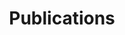 ---
title: Publications
type: landing

sections:
  #######################################################################
  # 1 · Dynamic list — newest arXiv papers (auto-generated .md files)
  #######################################################################
  - block: collection
    content:
      title: Recent arXiv preprints
      page_type: publication
      filters:
        featured: false
      order: desc         # newest first
      count: 100          # 0 = show all
    design:
      view: compact       # Wowchemy’s small “citation” cards
      columns: "1"

  #######################################################################
  # 2 · Manually-curated highlights — **static** HTML cards
  #######################################################################
  - block: markdown
    content:
      title: Highlighted Publications (last 5 years)
      text: |
        <!-- ─────────── THEORY ─────────── -->
        <h2 id="theory">Theory</h2>

        <div class="media stream-item view-compact">
          <div class="media-body">
            <h3 class="article-title mb-0">
              <a href="https://link.springer.com/article/10.1007/s00440-024-01205-9" target="_blank" rel="noopener">
                Instantaneous everywhere-blow-up of parabolic SPDEs
              </a>
            </h3>
            <div class="article-metadata">
              M. Foondun, D. Khoshnevisan, <strong>E. Nualart</strong> —
              <em>Probab. Theory Relat. Fields</em>, 2024
            </div>
          </div>
        </div>

        <div class="media stream-item view-compact">
          <div class="media-body">
            <h3 class="article-title mb-0">
              <a href="https://doi.org/10.1214/24-AOS1535" target="_blank" rel="noopener">
                Non-independent component analysis
              </a>
            </h3>
            <div class="article-metadata">
              G. Mesters, <strong>P. Zwiernik</strong> —
              <em>Annals of Statistics</em>, 2024
            </div>
          </div>
        </div>

        <div class="media stream-item view-compact">
          <div class="media-body">
            <h3 class="article-title mb-0">
              <a href="https://doi.org/10.1214/24-AAP2014" target="_blank" rel="noopener">
                Increasing paths in random temporal graphs
              </a>
            </h3>
            <div class="article-metadata">
              N. Broutin, N. Kamčev, <strong>G. Lugosi</strong> —
              <em>Ann. Appl. Probab.</em>, 2024
            </div>
          </div>
        </div>

        <div class="media stream-item view-compact">
          <div class="media-body">
            <h3 class="article-title mb-0">
              <a href="https://doi.org/10.1016/j.jeconom.2023.105849" target="_blank" rel="noopener">
                Empirical risk minimisation for time series
              </a>
            </h3>
            <div class="article-metadata">
              <strong>C. Brownlees</strong>, J. Llorens-Terrazas —
              <em>J. Econometrics</em>, 2024
            </div>
          </div>
        </div>

        <div class="media stream-item view-compact">
          <div class="media-body">
            <h3 class="article-title mb-0">
              <a href="https://doi.org/10.1093/biomet/asae068" target="_blank" rel="noopener">
                Semi-parametric local variable selection under misspecification
              </a>
            </h3>
            <div class="article-metadata">
              <strong>D. Rossell</strong>, A. K. Kseung, I. Saez, M. Guindani —
              <em>Biometrika</em>, 2024
            </div>
          </div>
        </div>

        <div class="media stream-item view-compact">
          <div class="media-body">
            <h3 class="article-title mb-0">
              <a href="https://doi.org/10.1080/01621459.2023.2242349" target="_blank" rel="noopener">
                Efficient coalescent model for heterochronous data
              </a>
            </h3>
            <div class="article-metadata">
              <strong>L. Cappello</strong>, A. Véber, J. A. Palacios —
              <em>JASA</em>, 2024
            </div>
          </div>
        </div>

        <div class="media stream-item view-compact">
          <div class="media-body">
            <h3 class="article-title mb-0">
              <a href="https://doi.org/10.1214/23-AOS2339" target="_blank" rel="noopener">
                Total positivity in multivariate extremes
              </a>
            </h3>
            <div class="article-metadata">
              F. Röttger, S. Engelke, <strong>P. Zwiernik</strong> —
              <em>Annals of Statistics</em>, 2023
            </div>
          </div>
        </div>

        <div class="media stream-item view-compact">
          <div class="media-body">
            <h3 class="article-title mb-0">
              <a href="https://doi.org/10.1080/10618600.2023.2233003" target="_blank" rel="noopener">
                Bayesian change-point detection with spike-and-slab priors
              </a>
            </h3>
            <div class="article-metadata">
              <strong>L. Cappello</strong>, O. H. Madrid Padilla, J. A. Palacios —
              <em>J. Comput. Graph. Stat.</em>, 2023
            </div>
          </div>
        </div>

        <div class="media stream-item view-compact">
          <div class="media-body">
            <h3 class="article-title mb-0">
              <a href="https://doi.org/10.1111/rssb.12637" target="_blank" rel="noopener">
                Loss function selection and the use of improper models
              </a>
            </h3>
            <div class="article-metadata">
              J. Jewson, <strong>D. Rossell</strong>. <em>J. R. Stat. Soc. B</em>, 2022
            </div>
          </div>
        </div>

        <div class="media stream-item view-compact">
          <div class="media-body">
            <h3 class="article-title mb-0">
              <a href="https://doi.org/10.1214/22-AOS2180" target="_blank" rel="noopener">
                Locally associated graphical models and mixed convex exponential families
              </a>
            </h3>
            <div class="article-metadata">
              S. Lauritzen, <strong>P. Zwiernik</strong>. <em>Ann. Stat.</em>, 50 (5), 2022
            </div>
          </div>
        </div>

        <div class="media stream-item view-compact">
          <div class="media-body">
            <h3 class="article-title mb-0">
              <a href="#" target="_blank" rel="noopener">
                Multivariate mean estimation with direction-dependent accuracy
              </a>
            </h3>
            <div class="article-metadata">
              <strong>G. Lugosi</strong>, S. Mendelson. <em>J. Eur. Math. Soc.</em>, 2022
            </div>
          </div>
        </div>

        <div class="media stream-item view-compact">
          <div class="media-body">
            <h3 class="article-title mb-0">
              <a href="https://doi.org/10.1214/21-AAP1684" target="_blank" rel="noopener">
                Broadcasting on random recursive trees
              </a>
            </h3>
            <div class="article-metadata">
              L. Addario-Berry, L. Devroye, <strong>G. Lugosi</strong>, <strong>V. Velona</strong>. <em>Ann. Appl. Probab.</em>, 2022
            </div>
          </div>
        </div>

        <div class="media stream-item view-compact">
          <div class="media-body">
            <h3 class="article-title mb-0">
              <a href="https://doi.org/10.1214/22-BA1314" target="_blank" rel="noopener">
                Concentration of posterior probabilities and normalized L<sub>0</sub> criteria
              </a>
            </h3>
            <div class="article-metadata">
              <strong>D. Rossell</strong>. <em>Bayesian Anal.</em>, 17 (2), 2022
            </div>
          </div>
        </div>

        <div class="media stream-item view-compact">
          <div class="media-body">
            <h3 class="article-title mb-0">
              <a href="https://doi.org/10.1214/21-BA1282" target="_blank" rel="noopener">
                Heterogeneous large datasets integration using Bayesian factor regression
              </a>
            </h3>
            <div class="article-metadata">
              A. Avalos-Pacheco, <strong>D. Rossell</strong>, R. Savage. <em>Bayesian Anal.</em>, 17 (1), 2022
            </div>
          </div>
        </div>

        <div class="media stream-item view-compact">
          <div class="media-body">
            <h3 class="article-title mb-0">
              <a href="https://doi.org/10.1080/10618600.2021.2006135" target="_blank" rel="noopener">
                Adaptive Preferential Sampling in Phylodynamics
              </a>
            </h3>
            <div class="article-metadata">
              <strong>L. Cappello</strong>, <strong>J. A. Palacios</strong>. <em>J. Comput. Graph. Stat.</em>, 31 (2), 2022
            </div>
          </div>
        </div>

        <div class="media stream-item view-compact">
          <div class="media-body">
            <h3 class="article-title mb-0">
              <a href="https://jmlr.org/papers/v22/20-1256.html" target="_blank" rel="noopener">
                Learning partial correlation graphs by covariance queries
              </a>
            </h3>
            <div class="article-metadata">
              <strong>G. Lugosi</strong>, J. Truszkowski, <strong>V. Velona</strong>, <strong>P. Zwiernik</strong>. <em>JMLR</em>, 22 (203), 2021
            </div>
          </div>
        </div>

        <div class="media stream-item view-compact">
          <div class="media-body">
            <h3 class="article-title mb-0">
              <a href="https://doi.org/10.1111/rssb.12444" target="_blank" rel="noopener">
                Approximate Laplace approximations for scalable model selection
              </a>
            </h3>
            <div class="article-metadata">
              <strong>D. Rossell</strong>, O. Abril, A. Bhattacharya. <em>J. R. Stat. Soc. B</em>, 83 (4), 2021
            </div>
          </div>
        </div>

        <div class="media stream-item view-compact">
          <div class="media-body">
            <h3 class="article-title mb-0">
              <a href="#" target="_blank" rel="noopener">
                Robust multivariate mean estimation: the optimality of trimmed mean
              </a>
            </h3>
            <div class="article-metadata">
              <strong>G. Lugosi</strong>, S. Mendelson. <em>Ann. Stat.</em>, 2021
            </div>
          </div>
        </div>

        <div class="media stream-item view-compact">
          <div class="media-body">
            <h3 class="article-title mb-0">
              <a href="https://doi.org/10.1214/21-AOS2103" target="_blank" rel="noopener">
                Total positivity in exponential families with application to binary variables
              </a>
            </h3>
            <div class="article-metadata">
              S. Lauritzen, C. Uhler, <strong>P. Zwiernik</strong>. <em>Ann. Stat.</em>, 49 (3), 2021
            </div>
          </div>
        </div>

        <div class="media stream-item view-compact">
          <div class="media-body">
            <h3 class="article-title mb-0">
              <a href="https://doi.org/10.1214/21-STS807" target="_blank" rel="noopener">
                Additive Bayesian variable selection under censoring and misspecification
              </a>
            </h3>
            <div class="article-metadata">
              <strong>D. Rossell</strong>, F. J. Rubio. <em>Statist. Sci.</em>, 38 (1), 2021
            </div>
          </div>
        </div>

        <div class="media stream-item view-compact">
          <div class="media-body">
            <h3 class="article-title mb-0">
              <a href="https://doi.org/10.1214/21-EJS1858" target="_blank" rel="noopener">
                Dependence in elliptical partial correlation graphs
              </a>
            </h3>
            <div class="article-metadata">
              <strong>D. Rossell</strong>, <strong>P. Zwiernik</strong>. <em>Electron. J. Stat.</em>, 15 (2), 2021
            </div>
          </div>
        </div>

        <div class="media stream-item view-compact">
          <div class="media-body">
            <h3 class="article-title mb-0">
              <a href="https://doi.org/10.1007/s00440-019-00912-2" target="_blank" rel="noopener">
                Noise sensitivity of the top eigenvector of a Wigner matrix
              </a>
            </h3>
            <div class="article-metadata">
              C. Bordenave, <strong>G. Lugosi</strong>, N. Zhivotovskiy. <em>Probab. Theory Relat. Fields</em>, 2020
            </div>
          </div>
        </div>

        <div class="media stream-item view-compact">
          <div class="media-body">
            <h3 class="article-title mb-0">
              <a href="#" target="_blank" rel="noopener">
                Risk minimization by median-of-means tournaments
              </a>
            </h3>
            <div class="article-metadata">
              <strong>G. Lugosi</strong>, S. Mendelson. <em class="journal-name">J. Eur. Math. Soc.</em>, 2020
            </div>
          </div>
        </div>

        <div class="media stream-item view-compact">
          <div class="media-body">
            <h3 class="article-title mb-0">
              <a href="https://doi.org/10.1073/pnas.2006097117" target="_blank" rel="noopener">
                Benign overfitting in linear regression
              </a>
            </h3>
            <div class="article-metadata">
              P. L. Bartlett, P. L. Long, <strong>G. Lugosi</strong>, A. Tsigler. <em>PNAS</em>, 117 (48), 2020
            </div>
          </div>
        </div>


        <!-- ───────── APPLICATIONS ───────── -->
        <h2 id="applications" class="mt-4">Applications</h2>

        <div class="media stream-item view-compact">
          <div class="media-body">
            <h3 class="article-title mb-0">
              <a href="https://doi.org/10.1111/biom.15123" target="_blank" rel="noopener">
                Graphical model inference with external network data
              </a>
            </h3>
            <div class="article-metadata">
              J. Jewson, L. Li, L. Battaglia, S. Hansen, <strong>D. Rossell</strong>, <strong>P. Zwiernik</strong> —
              <em>Biometrics</em>, 2024
            </div>
          </div>
        </div>

        <div class="media stream-item view-compact">
          <div class="media-body">
            <h3 class="article-title mb-0">
              <a href="https://projecteuclid.org/journals/statistical-science/volume-37/issue-2/Statistical-Challenges-in-Tracking-the-Evolution-of-SARS-CoV-2/10.1214/22-STS833.full" target="_blank" rel="noopener">
                Statistical challenges in tracking the evolution of SARS-CoV-2
              </a>
            </h3>
            <div class="article-metadata">
              <strong>L. Cappello</strong>, J. Kim, S. Liu, J. A. Palacios —
              <em>Statistical Science</em>, 2022
            </div>
          </div>
        </div>

        <div class="media stream-item view-compact">
          <div class="media-body">
            <h3 class="article-title mb-0">
              <a href="#" target="_blank" rel="noopener">
                Specification analysis for technology use and teenager well-being
              </a>
            </h3>
            <div class="article-metadata">
              C. Semken, <strong>D. Rossell</strong> —
              <em>JRSS C</em>, 2022
            </div>
          </div>
        </div>

        <div class="media stream-item view-compact">
          <div class="media-body">
            <h3 class="article-title mb-0">
              <a href="https://doi.org/10.1038/s41467-022-32779-0" target="_blank" rel="noopener">
                Multi-omic strategy for COVID-19 severity
              </a>
            </h3>
            <div class="article-metadata">
              V. Parikh <em>et al.</em>, <strong>L. Cappello</strong>, M. Ashley —
              <em>Nat. Commun.</em>, 2022
            </div>
          </div>
        </div>

        <div class="media stream-item view-compact">
          <div class="media-body">
            <h3 class="article-title mb-0">
              <a href="https://link.springer.com/protocol/10.1007/978-1-0716-2141-5_4" target="_blank" rel="noopener">
                Characterizing MHC-I genotype predictive power for oncogenic mutation probability in cancer patients
              </a>
            </h3>
            <div class="article-metadata">
              L. Beauchemin, M. Slifker, <strong>D. Rossell</strong>, J. Font-Burgada. <em>Immunoinformatics, Methods &amp; Protocols</em>, Springer (2020)
            </div>
          </div>
        </div>

        <!-- 2020 · Limnology & Oceanographic Methods -->
        <div class="media stream-item view-compact">
          <div class="media-body">
            <h3 class="article-title mb-0">
              <a href="https://doi.org/10.1002/lom3.10360" target="_blank" rel="noopener">
                The selection and analysis of fatty-acid ratios in marine pelagic organisms
              </a>
            </h3>
            <div class="article-metadata">
              M. Graeve, <strong>M. Greenacre</strong>. <em>Limnol. Oceanogr. Methods&nbsp;18</em>, 196-210 (2020)
            </div>
          </div>
        </div>

        <!-- 2020 · Applied Computing & Geosciences -->
        <div class="media stream-item view-compact">
          <div class="media-body">
            <h3 class="article-title mb-0">
              <a href="https://doi.org/10.1016/j.acags.2019.100017" target="_blank" rel="noopener">
                Amalgamations are valid in compositional data analysis and their log-ratios have an inverse transform
              </a>
            </h3>
            <div class="article-metadata">
              <strong>M. Greenacre</strong>. <em>Appl. Comput. Geosci.&nbsp;5</em>, 100017 (2020)
            </div>
          </div>
        </div>

        <!-- 2020 · Analytical Chemistry -->
        <div class="media stream-item view-compact">
          <div class="media-body">
            <h3 class="article-title mb-0">
              <a href="https://doi.org/10.1021/acs.analchem.9b05060" target="_blank" rel="noopener">
                KairosMS: A new solution for processing hyphenated UH-resolution mass-spectrometry data
              </a>
            </h3>
            <div class="article-metadata">
              R. Gavard, H. Jones, D. Palacio Lozano, M. Thomas, <strong>D. Rossell</strong>, S. Spencer, M. Barrow. <em>Anal. Chem.&nbsp;92 (5)</em>, 3775-3786 (2020)
            </div>
          </div>
        </div>
    design:
      columns: "1"
---